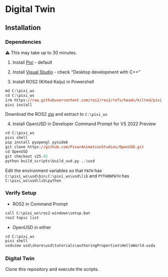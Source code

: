 # Digital Twin

## Installation

### Dependencies

:warning: This may take up to 30 minutes.

1. Install [Pixi](https://github.com/prefix-dev/pixi/releases/latest/download/pixi-x86_64-pc-windows-msvc.msi) - default 
2. Install [Visual Studio](https://visualstudio.microsoft.com/thank-you-downloading-visual-studio/?sku=Community&channel=Release&version=VS2022&source=VSLandingPage&cid=2030&passive=false) - check "Desktop development with C++"

3. Install ROS2 (Kilted Kaiju) in Powershell
```ps
md C:\pixi_ws
cd C:\pixi_ws
irm https://raw.githubusercontent.com/ros2/ros2/refs/heads/kilted/pixi.toml -OutFile pixi.toml
pixi install
```

Download the ROS2 [zip](https://github.com/ros2/ros2/releases/download/release-kilted-20250523/ros2-kilted-20250523-windows-release-amd64.zip) and extract to `C:\pixi_ws`

4. Install OpenUSD in Developer Command Prompt for VS 2022 Preview
```ps
cd C:\pixi_ws
pixi shell
pip install pyopengl pyside6
git clone https://github.com/PixarAnimationStudios/OpenUSD.git
cd OpenUSD
git checkout v25.02
python build_scripts\build_usd.py ..\usd
```

Edit the environment variables so that `PATH` has `C:\pixi_ws\usd\bin;C:\pixi_ws\usd\lib` and `PYTHONPATH` has `C:\pixi_ws\usd\lib\python`

### Verify Setup

- ROS2 in Command Prompt
```ps
call C:\pixi_ws\ros2-windows\setup.bat
ros2 topic list
```

- OpenUSD in either
```ps
cd C:\pixi_ws
pixi shell
usdview usd\share\usd\tutorials\authoringProperties\HelloWorld.usda
```

### Digital Twin

Clone this repository and execute the scripts.